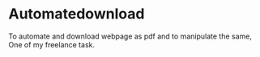 # Automatedownload
To automate and download webpage as pdf and to manipulate the same,
One of my freelance task.
